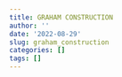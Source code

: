 ```yaml
---
title: GRAHAM CONSTRUCTION
author: ''
date: '2022-08-29'
slug: graham_construction
categories: []
tags: []
---
```

